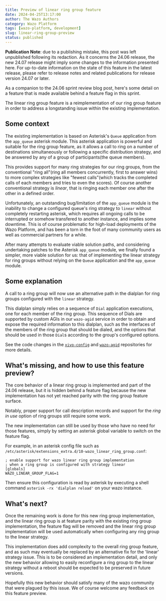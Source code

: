 ```yaml
---
title: Preview of linear ring group feature
date: 2024-04-25T13:17:00
author: The Wazo Authors
category: Wazo Platform
tags: [wazo-platform, development]
slug: linear-ring-group-preview
status: published
---
```


**Publication Note**: due to a publishing mistake, this post was left unpublished following its redaction. As it concerns the 24.06 release, the new 24.07 release might imply some changes to the information presented here.
For up-to-date information on the state of this feature in the latest release, please refer to release notes and related publications for release version 24.07 or later.

As a companion to the 24.06 sprint review blog post, here's some detail on a feature that is made available behind a feature flag in this sprint.

The linear ring group feature is a reimplementation of our ring group feature in order to address a longstanding issue within the existing implementation.

## Some context

The existing implementation is based on Asterisk's `Queue` application from the `app_queue` asterisk module.
This asterisk application is powerful and suitable for the ring group feature, as it allows a call to ring on a number of destinations simultaneously or following a specific distribution strategy, and be answered by any of a group of participants(the queue members).

This provides support for many ring strategies for our ring groups, from the conventional "ring all"(ring all members concurrently, first to answer wins) to more complex strategies like "fewest calls"(which tracks the completed calls of each members and tries to even the scores).
Of course another conventional strategy is _linear_, that is ringing each member one after the other in a defined order.

Unfortunately, an outstanding bug/limitation of the `app_queue` module is the inability to change a configured queue's ring strategy to `linear` without completely restarting asterisk, which requires all ongoing calls to be interrupted or somehow transfered to another instance, and implies some downtime.
This is of course problematic for high-load deployments of the Wazo Platform, and has been a torn in the foot of many community users as well as commercial partners for a while.

After many attempts to evaluate viable solution paths, and considering undertaking patches to the Asterisk `app_queue` module, we finally found a simpler, more viable solution for us: that of implementing the linear strategy for ring groups without relying on the `Queue` application and the `app_queue` module.

## Some explanation

A call to a ring group will now use an alternative path in the dialplan for ring groups configured with the `linear` strategy.

This dialplan simply relies on a sequence of `Dial` application executions, one for each member of the ring group. This sequence of Dials are supported by custom AGIs in our `wazo-agid` service in order to obtain and expose the required information to this dialplan, such as the interfaces of the members of the ring group that should be dialed, and the options that should be used in those `Dial`s according to the group's configured options.

See the code changes in the [`xivo-config`](https://github.com/wazo-platform/xivo-config/compare/wazo-24.05...wazo-24.06) and [`wazo-agid`](https://github.com/wazo-platform/wazo-agid/compare/wazo-24.05...wazo-24.06) repositories for more details.

## What's missing, and how to use this feature preview?

The core behavior of a linear ring group is implemented and part of the 24.06 release, but it is hidden behind a feature flag because the new implementation has not yet reached parity with the ring group feature surface.

Notably, proper support for call description records and support for the _ring in use_ option of ring groups still require some work.

The new implementation can still be used by those who have no need for those features, simply by setting an asterisk global variable to switch on the feature flag.

For example, in an asterisk config file such as `/etc/asterisk/extensions_extra.d/10-wazo_linear_ring_group.conf`:

```
; enable support for wazo linear ring group implementation
; when a ring group is configured with strategy linear
[globals]
WAZO_LINEAR_GROUP_FLAG=1
```

Then ensure this configuration is read by asterisk by executing a shell command `asterisk -rx 'dialplan reload'` on your wazo instance.

## What's next?

Once the remaining work is done for this new ring group implementation, and the linear ring group is at feature parity with the existing ring group implementation, the feature flag will be removed and the linear ring group implementation will be used automatically when configuring any ring group to the linear strategy.

This implementation does add complexity to the overall ring group feature, and as such may eventually be replaced by an alternative fix for the 'linear' strategy issue.
This is to be considered an implementation detail, and only the new behavior allowing to easily reconfigure a ring group to the linear strategy without a reboot should be expected to be preserved in future versions.

Hopefully this new behavior should satisfy many of the wazo community that were plagued by this issue.
We of course welcome any feedback on this feature preview.
